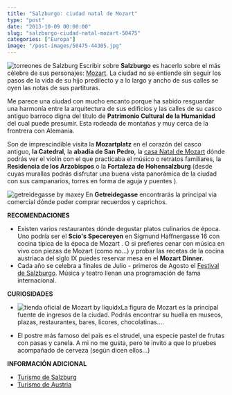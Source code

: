 ```yaml
---
title: "Salzburgo: ciudad natal de Mozart"
type: "post"
date: "2013-10-09 00:00:00"
slug: "salzburgo-ciudad-natal-mozart-50475"
categories: ["Europa"]
image: "/post-images/50475-44305.jpg"
---
```


 ![torreones de Salzburg](/post-images/50475-44305.jpg "torreones de Salzburg") Escribir sobre **Salzburgo** es hacerlo sobre el más célebre de sus personajes: [Mozart](http://es.wikipedia.org/wiki/Wolfgang_Amadeus_Mozart). La ciudad no se entiende sin seguir los pasos de la vida de su hijo predilecto y a lo largo y ancho de sus calles se oyen las notas de sus partituras.

 Me parece una ciudad con mucho encanto porque ha sabido resguardar una harmonía entre la arquitectura de sus edificios y las calles de su casco antiguo barroco digna del titulo de **Patrimonio Cultural de la Humanidad** del cual puede presumir. Esta rodeada de montañas y muy cerca de la frontrera con Alemania.

 Son de imprescindible visita la **Mozartplatz** en el corazón del casco antiguo, **la Catedral**, la **abadía de San Pedro**, la [ casa Natal de Mozart](http://www.mozarteum.at/default.asp?SID=199014832201932&deflng=en) dónde podrás ver el violín con el que practicaba el músico o retratos familiares, la **Residencia de los Arzobispos** o la **Fortaleza de Hohensalzburg** (desde cuyas murallas podrás disfrutar una buena vista panorámica de la ciudad con sus campanarios, torres en forma de aguja y puentes ).

 ![getreidegasse by maxey](/post-images/50475-44302.jpg "getreidegasse by maxey") En **Getreidegasse** encontrarás la principal via comercial dónde poder comprar recuerdos y caprichos.

 **RECOMENDACIONES**

- Existen varios restaurantes dónde degustar platos culinarios de época. Uno podría ser el **Scio's Specereyen** en Sigmund Haffnergasse 16 con cocina típica de la época de Mozart . O si prefieres cenar con música en vivo con piezas de Mozart (como no...) y probar las recetas de la cocina austriaca del siglo IX puedes reservar mesa en el **Mozart Dinner.**
- Cada año se celebra a finales de Julio - primeros de Agosto el [Festival de Salzburgo](http://www.salzburgfestival.at/). Música y teatro llenan una programación de fama internacional.

 **CURIOSIDADES**

- ![tienda oficial de Mozart by liquidx](/post-images/50475-44304.jpg "tienda oficial de Mozart by liquidx")La figura de Mozart es la principal fuente de ingresos de la ciudad. Podrás encontrar su huella en museos, plazas, restaurantes, bares, licores, chocolatinas....

- El postre más famoso del país es el strudel, una especie pastel de frutas con pasas y canela. A mi no me gusta, pero te invito a que lo pruebes acompañado de cerveza (según dicen ellos...)

 **INFORMACIÓN ADICIONAL**

- [Turismo de Salzburg](http://es.salzburg.info/?gclid=CIfFgYvd1ZACFSgXEAodimHcQQ)
- [ Turismo de Austria](http://www.austria.info/xxl/_site/sp/_area/420640/_subArea/691315/_subArea2/691688/home.html)